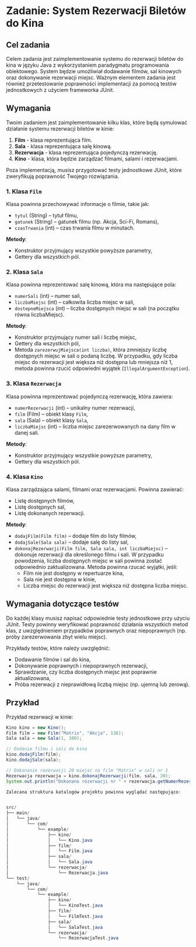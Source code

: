# Zadanie: System Rezerwacji Biletów do Kina

## Cel zadania

Celem zadania jest zaimplementowanie systemu do rezerwacji biletów do kina w języku Java z wykorzystaniem paradygmatu programowania obiektowego. System będzie umożliwiał dodawanie filmów, sal kinowych oraz dokonywanie rezerwacji miejsc. Ważnym elementem zadania jest również przetestowanie poprawności implementacji za pomocą testów jednostkowych z użyciem frameworka JUnit.

## Wymagania

Twoim zadaniem jest zaimplementowanie kilku klas, które będą symulować działanie systemu rezerwacji biletów w kinie:

1. **Film** - klasa reprezentująca film.
2. **Sala** - klasa reprezentująca salę kinową.
3. **Rezerwacja** - klasa reprezentująca pojedynczą rezerwację.
4. **Kino** - klasa, która będzie zarządzać filmami, salami i rezerwacjami.

Poza implementacją, musisz przygotować testy jednostkowe JUnit, które zweryfikują poprawność Twojego rozwiązania.

### 1. Klasa `Film`
Klasa powinna przechowywać informacje o filmie, takie jak:
- `tytul` (String) – tytuł filmu,
- `gatunek` (String) – gatunek filmu (np. Akcja, Sci-Fi, Romans),
- `czasTrwania` (int) – czas trwania filmu w minutach.

**Metody**:
- Konstruktor przyjmujący wszystkie powyższe parametry,
- Gettery dla wszystkich pól.

### 2. Klasa `Sala`
Klasa powinna reprezentować salę kinową, która ma następujące pola:
- `numerSali` (int) – numer sali,
- `liczbaMiejsc` (int) – całkowita liczba miejsc w sali,
- `dostepneMiejsca` (int) – liczba dostępnych miejsc w sali (na początku równa liczbaMiejsc).

**Metody**:
- Konstruktor przyjmujący numer sali i liczbę miejsc,
- Gettery dla wszystkich pól,
- Metoda `zarezerwujMiejsca(int liczba)`, która zmniejszy liczbę dostępnych miejsc w sali o podaną liczbę. W przypadku, gdy liczba miejsc do rezerwacji jest większa niż dostępna lub mniejsza niż 1, metoda powinna rzucić odpowiedni wyjątek (`IllegalArgumentException`).

### 3. Klasa `Rezerwacja`
Klasa powinna reprezentować pojedynczą rezerwację, która zawiera:
- `numerRezerwacji` (int) – unikalny numer rezerwacji,
- `film` (Film) – obiekt klasy `Film`,
- `sala` (Sala) – obiekt klasy `Sala`,
- `liczbaMiejsc` (int) – liczba miejsc zarezerwowanych na dany film w danej sali.

**Metody**:
- Konstruktor przyjmujący wszystkie powyższe parametry,
- Gettery dla wszystkich pól.

### 4. Klasa `Kino`
Klasa zarządzająca salami, filmami oraz rezerwacjami. Powinna zawierać:
- Listę dostępnych filmów,
- Listę dostępnych sal,
- Listę dokonanych rezerwacji.

**Metody**:
- `dodajFilm(Film film)` – dodaje film do listy filmów,
- `dodajSale(Sala sala)` – dodaje salę do listy sal,
- `dokonajRezerwacji(Film film, Sala sala, int liczbaMiejsc)` – dokonuje rezerwacji dla określonego filmu i sali. W przypadku powodzenia, liczba dostępnych miejsc w sali powinna zostać odpowiednio zaktualizowana. Metoda powinna rzucać wyjątki, jeśli:
    - Film nie jest dostępny w repertuarze kina,
    - Sala nie jest dostępna w kinie,
    - Liczba miejsc do rezerwacji jest większa niż dostępna liczba miejsc.

## Wymagania dotyczące testów

Do każdej klasy musisz napisać odpowiednie testy jednostkowe przy użyciu JUnit. Testy powinny weryfikować poprawność działania wszystkich metod klas, z uwzględnieniem przypadków poprawnych oraz niepoprawnych (np. próby zarezerwowania zbyt wielu miejsc).

Przykłady testów, które należy uwzględnić:
- Dodawanie filmów i sal do kina,
- Dokonywanie poprawnych i niepoprawnych rezerwacji,
- Sprawdzanie, czy liczba dostępnych miejsc jest poprawnie aktualizowana,
- Próba rezerwacji z nieprawidłową liczbą miejsc (np. ujemną lub zerową).

## Przykład

Przykład rezerwacji w kinie:
```java
Kino kino = new Kino();
Film film = new Film("Matrix", "Akcja", 136);
Sala sala = new Sala(1, 100);

// Dodanie filmu i sali do kina
kino.dodajFilm(film);
kino.dodajSale(sala);

// Dokonanie rezerwacji 20 miejsc na film "Matrix" w sali nr 1
Rezerwacja rezerwacja = kino.dokonajRezerwacji(film, sala, 20);
System.out.println("Dokonano rezerwacji nr " + rezerwacja.getNumerRezerwacji());

Zalecana struktura katalogów projektu powinna wyglądać następująco:


src/
├── main/
│   └── java/
│       └── com/
│           └── example/
│               ├── kino/
│               │   └── Kino.java
│               ├── film/
│               │   └── Film.java
│               ├── sala/
│               │   └── Sala.java
│               └── rezerwacja/
│                   └── Rezerwacja.java
└── test/
    └── java/
        └── com/
            └── example/
                ├── kino/
                │   └── KinoTest.java
                ├── film/
                │   └── FilmTest.java
                ├── sala/
                │   └── SalaTest.java
                └── rezerwacja/
                    └── RezerwacjaTest.java

